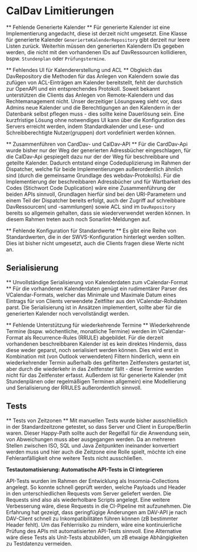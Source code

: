 # CalDav Limitierungen

** Fehlende Generierte Kalender **
Für generierte Kalender ist eine Implementierung angedacht, diese ist derzeit nicht umgesetzt. Eine Klasse für generierte Kalender `GenerierteKalenderRepository` gibt derzeit nur leere Listen zurück. Weiterhin müssen den generierten Kalendern IDs gegeben werden, die nicht mit den vorhandenen IDs auf DavRessourcen kollidieren, bspw. `Stundenplan` oder `Prüfungstermine`.

** Fehlendes UI für Kalendererstellung und ACL **
Obgleich das DavRepository die Methoden für das Anlegen von Kalendern sowie das zufügen von ACL-Einträgen am Kalender bereitstellt, fehlt der durchstich zur OpenAPI und ein entsprechendes Protokoll. Soweit bekannt unterstützen die Clients das Anlegen von Remote-Kalendern und das Rechtemanagement nicht. Unser derzeitiger Lösungsweg sieht vor, dass Admins neue Kalender und die Berechtigungen an den Kalendern in der Datenbank selbst pflegen muss - dies sollte keine Dauerlösung sein. Eine kurzfristige Lösung ohne notwendiges UI kann über die Konfiguration des Servers erreicht werden, indem Standardkalender und Lese- und Schreibberechtigte Nutzer(gruppen) dort vordefiniert werden können.

** Zusammenführen von CardDav- und CalDav-API **
Für die CardDav-Api wurde bisher nur der Weg der generierten Adressbücher eingeschlagen, für die CalDav-Api gespiegelt dazu nur der der Weg für beschreibbare und geteilte Kalender. Dadurch entstand einge Codeduplizierung im Rahmen der Dispatcher, welche für beide Implementierungen außerordentlich ähnlich sind (durch die gemeinsame Grundlage des webdav-Protokolls). Für die Implementierung der beschreibbaren Adressbücher und für Wartbarkeit des Codes (Stichwort Code Duplication) wäre eine Zusammenführung der beiden APIs sinnvoll, Grundlagen hierfür sind bei den URI-Parametern und einem Teil der Dispatcher bereits erfolgt, auch der Zugriff auf schreibbare DavRessourcen( und -sammlungen) sowie ACL sind im `DavRepository` bereits so allgemein gehalten, dass sie wiederverwendet werden können. In diesem Rahmen treten auch noch Sonarlint-Meldungen auf.

** Fehlende Konfiguration für Standardwerte **
Es gibt eine Reihe von Standardwerten, die in der SWVS-Konfiguration hinterlegt werden sollten. Dies ist bisher nicht umgesetzt, auch die Clients fragen diese Werte nicht an. 

## Serialisierung

** Unvollständige Serialisierung von Kalenderdaten zum vCalendar-Format **
Für die vorhandenen Kalenderdaten genügt ein rudimentärer Parser des VCalendar-Formats, welcher das Minimale und Maximale Datum eines Eintrags für von Clients verwendete Zeitfilter aus den VCalendar-Rohdaten parst. Die Serialisierung ist in Ansätzen implementiert, sollte aber für die generierten Kalender noch vervollständigt werden.

** Fehlende Unterstützung für wiederkehrende Termine **
Wiederkehrende Termine (bspw. wöchentliche, monatliche Termine) werden im VCalendar-Format als Recurrence-Rules (RRULE) abgebildet. Für die derzeit vorhandenen beschreibbaren Kalender ist es kein direktes Hindernis, dass diese weder geparst, noch serialisiert werden können. Dies wird erst in Kombination mit (von Outlook verwendeten) Filtern hinderlich, wenn ein wiederkehrender Termin außerhalb des gefilterten Zeitfensters gestartet ist, aber durch die wiederkehr in das Zeitfenster fällt - diese Termine werden nicht für das Zeitfenster erfasst. Außerdem ist für generierte Kalender (mit Stundenplänen oder regelmäßigen Terminen allgemein) eine Modellierung und Serialisierung der RRULES außerordentlich sinnvoll.

## Tests

** Tests von Zeitzonen **
Mit manuellen Tests wurde bisher ausschließlich in der Standardzeitzone getestet, so dass Server und Client in Europe/Berlin waren. Dieser Happy-Path sollte auch der Regelfall für die Anwendung sein, von Abweichungen muss aber ausgegangen werden. Da an mehreren Stellen zwischen ISO, SQL und Java Zeitpunkten ineinander konvertiert werden muss und hier auch die Zeitzone eine Rolle spielt, möchte ich eine Fehleranfälligkeit ohne weitere Tests nicht ausschließen.

**Testautomatisierung: Automatische API-Tests in CI integrieren**

API-Tests wurden im Rahmen der Entwicklung als Insomnia-Collections
angelegt. So konnte schnell geprüft werden, welche Payloads und Header
in den unterschiedlichen Requests vom Server geliefert werden. Die
Requests sind also als wiederholbare Scripts angelegt. Eine weitere
Verbesserung wäre, diese Requests in die CI-Pipeline mit aufzunehmen.
Die Erfahrung hat gezeigt, dass geringfügige Änderungen am DAV-API je
nach DAV-Client schnell zu Inkompatibilitäten führen können (zB
bestimmter Header fehlt). Um das Fehlerrisiko zu mindern, wäre eine
kontinuierliche Prüfung des APIs mit automatisierten API-Tests sinnvoll.
Eine Alternative wäre diese Tests als Unit-Tests abzubilden, um zB
etwaige Abhängigkeiten zu Testdatenzu vermeiden.

